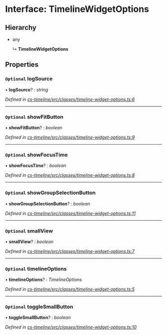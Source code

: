 # Interface: TimelineWidgetOptions

## Hierarchy

* any

  ↳ **TimelineWidgetOptions**

## Properties

### `Optional` logSource

• **logSource**? : *string*

*Defined in [cs-timeline/src/classes/timeline-widget-options.ts:6](https://github.com/TNOCS/csnext/blob/40018c3a/packages/cs-timeline/src/classes/timeline-widget-options.ts#L6)*

___

### `Optional` showFitButton

• **showFitButton**? : *boolean*

*Defined in [cs-timeline/src/classes/timeline-widget-options.ts:9](https://github.com/TNOCS/csnext/blob/40018c3a/packages/cs-timeline/src/classes/timeline-widget-options.ts#L9)*

___

### `Optional` showFocusTime

• **showFocusTime**? : *boolean*

*Defined in [cs-timeline/src/classes/timeline-widget-options.ts:8](https://github.com/TNOCS/csnext/blob/40018c3a/packages/cs-timeline/src/classes/timeline-widget-options.ts#L8)*

___

### `Optional` showGroupSelectionButton

• **showGroupSelectionButton**? : *boolean*

*Defined in [cs-timeline/src/classes/timeline-widget-options.ts:11](https://github.com/TNOCS/csnext/blob/40018c3a/packages/cs-timeline/src/classes/timeline-widget-options.ts#L11)*

___

### `Optional` smallView

• **smallView**? : *boolean*

*Defined in [cs-timeline/src/classes/timeline-widget-options.ts:7](https://github.com/TNOCS/csnext/blob/40018c3a/packages/cs-timeline/src/classes/timeline-widget-options.ts#L7)*

___

### `Optional` timelineOptions

• **timelineOptions**? : *TimelineOptions*

*Defined in [cs-timeline/src/classes/timeline-widget-options.ts:5](https://github.com/TNOCS/csnext/blob/40018c3a/packages/cs-timeline/src/classes/timeline-widget-options.ts#L5)*

___

### `Optional` toggleSmallButton

• **toggleSmallButton**? : *boolean*

*Defined in [cs-timeline/src/classes/timeline-widget-options.ts:10](https://github.com/TNOCS/csnext/blob/40018c3a/packages/cs-timeline/src/classes/timeline-widget-options.ts#L10)*
